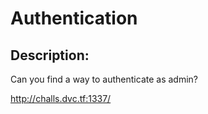 
# Authentication
## Description:
Can you find a way to authenticate as admin?

http://challs.dvc.tf:1337/


